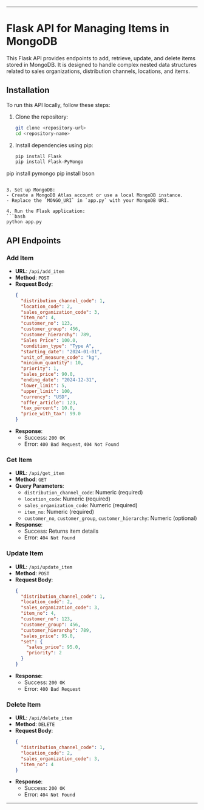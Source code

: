 
---

# Flask API for Managing Items in MongoDB

This Flask API provides endpoints to add, retrieve, update, and delete items stored in MongoDB. It is designed to handle complex nested data structures related to sales organizations, distribution channels, locations, and items.

## Installation

To run this API locally, follow these steps:

1. Clone the repository:
   ```bash
   git clone <repository-url>
   cd <repository-name>
   ```

2. Install dependencies using pip:
   ```bash
   pip install Flask
   pip install Flask-PyMongo
 pip install pymongo
 pip install bson
   ```

3. Set up MongoDB:
   - Create a MongoDB Atlas account or use a local MongoDB instance.
   - Replace the `MONGO_URI` in `app.py` with your MongoDB URI.

4. Run the Flask application:
   ```bash
   python app.py
   ```

## API Endpoints

### Add Item

- **URL**: `/api/add_item`
- **Method**: `POST`
- **Request Body**:
  ```json
  {
    "distribution_channel_code": 1,
    "location_code": 2,
    "sales_organization_code": 3,
    "item_no": 4,
    "customer_no": 123,
    "customer_group": 456,
    "customer_hierarchy": 789,
    "Sales Price": 100.0,
    "condition_type": "Type A",
    "starting_date": "2024-01-01",
    "unit_of_measure_code": "kg",
    "minimum_quantity": 10,
    "priority": 1,
    "sales_price": 90.0,
    "ending_date": "2024-12-31",
    "lower_limit": 5,
    "upper_limit": 100,
    "currency": "USD",
    "offer_article": 123,
    "tax_percent": 10.0,
    "price_with_tax": 99.0
  }
  ```
- **Response**:
  - Success: `200 OK`
  - Error: `400 Bad Request`, `404 Not Found`

### Get Item

- **URL**: `/api/get_item`
- **Method**: `GET`
- **Query Parameters**:
  - `distribution_channel_code`: Numeric (required)
  - `location_code`: Numeric (required)
  - `sales_organization_code`: Numeric (required)
  - `item_no`: Numeric (required)
  - `customer_no`, `customer_group`, `customer_hierarchy`: Numeric (optional)
- **Response**:
  - Success: Returns item details
  - Error: `404 Not Found`

### Update Item

- **URL**: `/api/update_item`
- **Method**: `POST`
- **Request Body**:
  ```json
  {
    "distribution_channel_code": 1,
    "location_code": 2,
    "sales_organization_code": 3,
    "item_no": 4,
    "customer_no": 123,
    "customer_group": 456,
    "customer_hierarchy": 789,
    "sales_price": 95.0,
    "set": {
      "sales_price": 95.0,
      "priority": 2
    }
  }
  ```
- **Response**:
  - Success: `200 OK`
  - Error: `400 Bad Request`

### Delete Item

- **URL**: `/api/delete_item`
- **Method**: `DELETE`
- **Request Body**:
  ```json
  {
    "distribution_channel_code": 1,
    "location_code": 2,
    "sales_organization_code": 3,
    "item_no": 4
  }
  ```
- **Response**:
  - Success: `200 OK`
  - Error: `404 Not Found`

---
